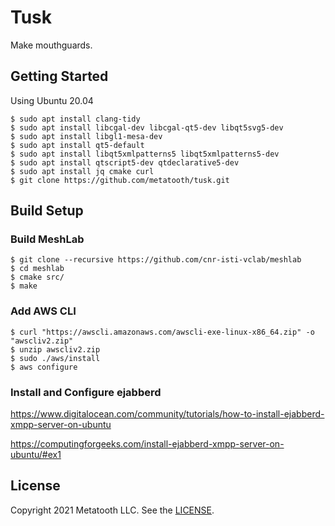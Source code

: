 # Tusk

Make mouthguards.

## Getting Started

Using Ubuntu 20.04

```
$ sudo apt install clang-tidy
$ sudo apt install libcgal-dev libcgal-qt5-dev libqt5svg5-dev
$ sudo apt install libgl1-mesa-dev
$ sudo apt install qt5-default
$ sudo apt install libqt5xmlpatterns5 libqt5xmlpatterns5-dev
$ sudo apt install qtscript5-dev qtdeclarative5-dev
$ sudo apt install jq cmake curl
$ git clone https://github.com/metatooth/tusk.git
```

## Build Setup

### Build MeshLab

```
$ git clone --recursive https://github.com/cnr-isti-vclab/meshlab
$ cd meshlab
$ cmake src/
$ make
```

### Add AWS CLI

```
$ curl "https://awscli.amazonaws.com/awscli-exe-linux-x86_64.zip" -o "awscliv2.zip"
$ unzip awscliv2.zip
$ sudo ./aws/install
$ aws configure
```

### Install and Configure ejabberd

https://www.digitalocean.com/community/tutorials/how-to-install-ejabberd-xmpp-server-on-ubuntu

https://computingforgeeks.com/install-ejabberd-xmpp-server-on-ubuntu/#ex1

## License

Copyright 2021 Metatooth LLC. See the [LICENSE](LICENSE).
